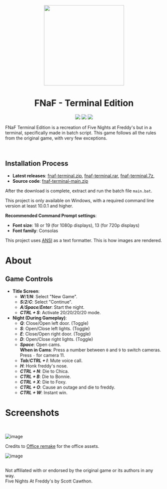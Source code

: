 <div align="center">

<div>

<img src="assets/icon_256.ico" width="256" height="256">

# FNaF - Terminal Edition

</div>

[![](https://badgen.net/badge/icon/windows?icon=windows&label)](https://github.com/136MasterNR/fnaf-terminal) [![](https://badgen.net/github/release/136MasterNR/fnaf-terminal)](https://github.com/136MasterNR/fnaf-terminal/releases) [![](https://badgen.net/github/stars/136MasterNR/fnaf-terminal)](https://github.com/136MasterNR/fnaf-terminalstargazers)

</div>

FNaF Terminal Edition is a recreation of Five Nights at Freddy's but in a terminal, specifically made in batch script. This game follows all the rules from the original game, with very few exceptions.

<br/>


## Installation Process
  - **Latest releases**: [fnaf-terminal.zip](https://github.com/136MasterNR/fnaf-terminal/releases/latest/download/fnaf-terminal.zip), [fnaf-terminal.rar](https://github.com/136MasterNR/fnaf-terminal/releases/latest/download/fnaf-terminal.rar), [fnaf-terminal.7z](https://github.com/136MasterNR/fnaf-terminal/releases/latest/download/fnaf-terminal.7z), 
  - **Source code**: [fnaf-terminal-main.zip](https://github.com/136MasterNR/fnaf-terminal/archive/refs/heads/main.zip)

After the download is complete, extract and run the batch file `main.bat`.

This project is only available on Windows, with a required command line version at least 10.0.1 and higher.

**Recommended Command Prompt settings**:
- **Font size**: 18 or 19 (for 1080p displays), 13 (for 720p displays)
- **Font family**: Consolas

This project uses [ANSI](https://www.robvanderwoude.com/ansi.php) as a text formatter. This is how images are rendered.
# About
## Game Controls
  - **Title Screen**: 
    - ***W***/***1***/***N***: Select "New Game".
    - ***S***/***2***/***C***: Select "Continue".
    - ***A***/***Space***/***Enter***: Start the night.
    - ***CTRL + S***: Activate 20/20/20/20 mode.
  - **Night (During Gameplay)**:
    - ***Q***: Close/Open left door. (Toggle)
    - ***S***: Open/Close left lights. (Toggle)
    - ***E***: Close/Open right door. (Toggle)
    - ***D***: Open/Close right lights. (Toggle)
    - ***Space***: Open cams.<br/>
      **When in Cams**: Press a number between `0` and `9` to switch cameras. Press `-` for camera 11.
    - ***Tab***/***CTRL + I***: Mute voice call.
    - ***H***: Honk freddy's nose.
    - ***CTRL + N***: Die to Chica.
    - ***CTRL + B***: Die to Bonnie.
    - ***CTRL + X***: Die to Foxy.
    - ***CTRL + O***: Cause an outage and die to freddy.
    - ***CTRL + W***: Instant win.

# Screenshots
<br/>

![image](https://github.com/136MasterNR/fnaf-terminal/assets/62593379/5cb17f79-0219-4a91-bbcf-289a3b071b29)

Credits to [Office remake](https://www.reddit.com/r/fivenightsatfreddys/comments/gqd36m/fnaf1_office_remake/) for the office assets.


![image](https://github.com/136MasterNR/fnaf-terminal/assets/62593379/934f9013-6e66-4f11-bda5-c03c00ad4eff)

## 

Not affiliated with or endorsed by the original game or its authors in any way.<br/>
Five Nights At Freddy's by Scott Cawthon.
